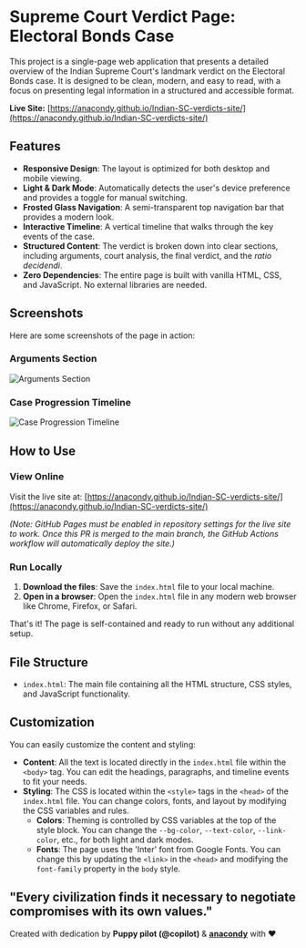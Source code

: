 # Supreme Court Verdict Page: Electoral Bonds Case

This project is a single-page web application that presents a detailed overview of the Indian Supreme Court's landmark verdict on the Electoral Bonds case. It is designed to be clean, modern, and easy to read, with a focus on presenting legal information in a structured and accessible format.

**Live Site:** [https://anacondy.github.io/Indian-SC-verdicts-site/](https://anacondy.github.io/Indian-SC-verdicts-site/)

## Features

- **Responsive Design**: The layout is optimized for both desktop and mobile viewing.
- **Light & Dark Mode**: Automatically detects the user's device preference and provides a toggle for manual switching.
- **Frosted Glass Navigation**: A semi-transparent top navigation bar that provides a modern look.
- **Interactive Timeline**: A vertical timeline that walks through the key events of the case.
- **Structured Content**: The verdict is broken down into clear sections, including arguments, court analysis, the final verdict, and the *ratio decidendi*.
- **Zero Dependencies**: The entire page is built with vanilla HTML, CSS, and JavaScript. No external libraries are needed.

## Screenshots

Here are some screenshots of the page in action:

### Arguments Section
![Arguments Section](https://github.com/user-attachments/assets/63e5d6a3-4bbc-4c4a-a868-ab5b06a16bb9)

### Case Progression Timeline
![Case Progression Timeline](https://github.com/user-attachments/assets/63e5d6a3-4bbc-4c4a-a868-ab5b06a16bb9)

## How to Use

### View Online
Visit the live site at: [https://anacondy.github.io/Indian-SC-verdicts-site/](https://anacondy.github.io/Indian-SC-verdicts-site/)

*(Note: GitHub Pages must be enabled in repository settings for the live site to work. Once this PR is merged to the main branch, the GitHub Actions workflow will automatically deploy the site.)*

### Run Locally
1.  **Download the files**: Save the `index.html` file to your local machine.
2.  **Open in a browser**: Open the `index.html` file in any modern web browser like Chrome, Firefox, or Safari.

That's it! The page is self-contained and ready to run without any additional setup.

## File Structure

- `index.html`: The main file containing all the HTML structure, CSS styles, and JavaScript functionality.

## Customization

You can easily customize the content and styling:

- **Content**: All the text is located directly in the `index.html` file within the `<body>` tag. You can edit the headings, paragraphs, and timeline events to fit your needs.
- **Styling**: The CSS is located within the `<style>` tags in the `<head>` of the `index.html` file. You can change colors, fonts, and layout by modifying the CSS variables and rules.
    - **Colors**: Theming is controlled by CSS variables at the top of the style block. You can change the `--bg-color`, `--text-color`, `--link-color`, etc., for both light and dark modes.
    - **Fonts**: The page uses the 'Inter' font from Google Fonts. You can change this by updating the `<link>` in the `<head>` and modifying the `font-family` property in the `body` style.

## "Every civilization finds it necessary to negotiate compromises with its own values."

Created with dedication by **Puppy pilot (@copilot)** & **[anacondy](https://github.com/anacondy)** with ❤️
